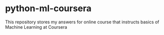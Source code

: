 # python-ml-coursera
This repository stores my answers for online course that instructs basics of Machine Learning at Coursera
